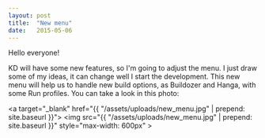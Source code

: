 ```yaml
---
layout: post
title:  "New menu"
date:   2015-05-06
---
```


Hello everyone!

KD will have some new features, so I'm going to adjust the menu. I just draw some of my ideas, it can change well I start the development. 
This new menu will help us to handle new build options, as Buildozer and Hanga, with some Run profiles. 
You can take a look in this photo:

<a target="_blank" href="{{ "/assets/uploads/new_menu.jpg" | prepend: site.baseurl }}">
	<img src="{{ "/assets/uploads/new_menu.jpg" | prepend: site.baseurl }}" style="max-width: 600px" >
</a>
